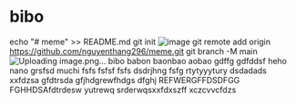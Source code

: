# bibo
echo "# meme" >> README.md
git init
![image](https://github.com/nguyenthang296/bibo/assets/130072062/69743ffe-19b6-4c62-9fd2-00f5ee0b4c9f)
git remote add origin https://github.com/nguyenthang296/meme.git
git branch -M main
![Uploading image.png…]()
bibo
babon
baonbao
aobao
gdffg
gdfddsf
heho
nano
grsfsd
muchi 
fsfs
fsfsf
fsfs
dsdrjhng
fsfg
rtytyyytury
dsdadads
xxfdzsa
gfdtrsda
gfjhdgrewfhdgs
dfghj
REFWERGFFDSDFGG
FGHHDSAfdtrdesw
yutrewq
srderwqsxxfdxszff
xczcvvcfdzs
